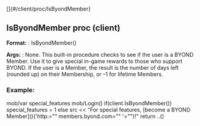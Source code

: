 []{#/client/proc/IsByondMember}
## IsByondMember proc (client)
**Format:**
:   IsByondMember()
<!-- -->
**Args:**
:   None.
This built-in procedure checks to see if the user is a BYOND Member. Use
it to give special in-game rewards to those who support BYOND.
If the user is a Member, the result is the number of days left (rounded
up) on their Membership, or -1 for lifetime Members.
### Example:
mob/var special_features mob/Login() if(client.IsByondMember())
special_features = 1 else src \<\< \"For special features, [become a
BYOND Member](\){'http:="" members.byond.com="" '=""}!\" return ..()